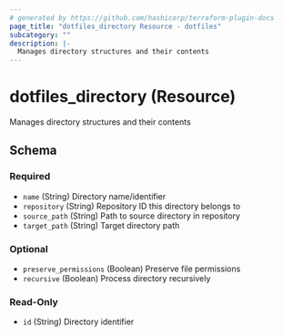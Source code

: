 ```yaml
---
# generated by https://github.com/hashicorp/terraform-plugin-docs
page_title: "dotfiles_directory Resource - dotfiles"
subcategory: ""
description: |-
  Manages directory structures and their contents
---
```


# dotfiles_directory (Resource)

Manages directory structures and their contents



<!-- schema generated by tfplugindocs -->
## Schema

### Required

- `name` (String) Directory name/identifier
- `repository` (String) Repository ID this directory belongs to
- `source_path` (String) Path to source directory in repository
- `target_path` (String) Target directory path

### Optional

- `preserve_permissions` (Boolean) Preserve file permissions
- `recursive` (Boolean) Process directory recursively

### Read-Only

- `id` (String) Directory identifier
